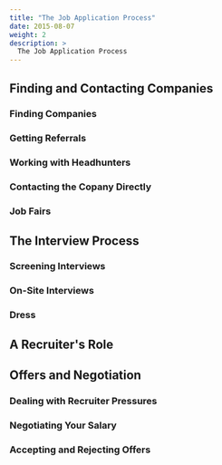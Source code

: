 ```yaml
---
title: "The Job Application Process"
date: 2015-08-07
weight: 2
description: >
  The Job Application Process
---
```


## Finding and Contacting Companies

### Finding Companies

### Getting Referrals

### Working with Headhunters

### Contacting the Copany Directly

### Job Fairs

## The Interview Process

### Screening Interviews

### On-Site Interviews

### Dress


## A Recruiter's Role

## Offers and Negotiation

### Dealing with Recruiter Pressures

### Negotiating Your Salary

### Accepting and Rejecting Offers

